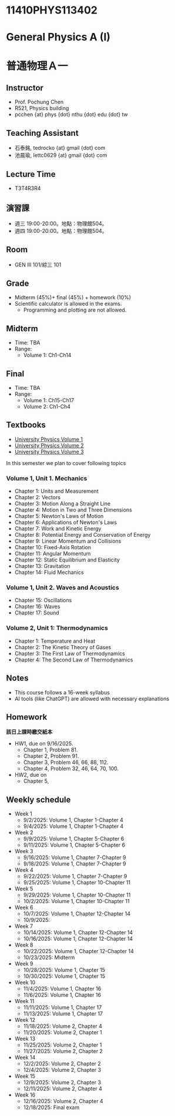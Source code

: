 # 11410PHYS113402
# General Physics A (I)
# 普通物理Ａ一

## Instructor
* Prof. Pochung Chen
* R521, Physics building
* pcchen {at} phys {dot} nthu {dot} edu {dot} tw

## Teaching Assistant
* 石泰銘, tedrocko {at} gmail {dot} com
* 池晨瑜, lettc0629 {at} gmail {dot} com

## Lecture Time
* T3T4R3R4

## 演習課
* 週三 19:00-20:00。地點：物理館504。
* 週四 19:00-20:00。地點：物理館504。

## Room
* GEN III 101/綜三 101

## Grade
* Midterm (45%)+ final (45%) + homework (10%)
* Scientific calculator is allowed in the exams.
  * Programming and plotting are not allowed.

## Midterm
* Time: TBA
* Range:
  * Volume 1: Ch1-Ch14

## Final
* Time: TBA
* Range:
  * Volume 1: Ch15-Ch17
  * Volume 2: Ch1-Ch4

## Textbooks
* [University Physics Volume 1](https://open.umn.edu/opentextbooks/textbooks/university-physics-volume-1)
* [University Physics Volume 2](https://open.umn.edu/opentextbooks/textbooks/university-physics-volume-2)
* [University Physics Volume 3](https://open.umn.edu/opentextbooks/textbooks/university-physics-volume-3)

In this semester we plan to cover following topics

### Volume 1, Unit 1. Mechanics
* Chapter 1: Units and Measurement
* Chapter 2: Vectors
* Chapter 3: Motion Along a Straight Line
* Chapter 4: Motion in Two and Three Dimensions
* Chapter 5: Newton's Laws of Motion
* Chapter 6: Applications of Newton's Laws
* Chapter 7: Work and Kinetic Energy
* Chapter 8: Potential Energy and Conservation of Energy
* Chapter 9: Linear Momentum and Collisions
* Chapter 10: Fixed-Axis Rotation
* Chapter 11: Angular Momentum
* Chapter 12: Static Equilibrium and Elasticity
* Chapter 13: Gravitation
* Chapter 14: Fluid Mechanics

### Volume 1, Unit 2. Waves and Acoustics
* Chapter 15: Oscillations
* Chapter 16: Waves
* Chapter 17: Sound

### Volume 2, Unit 1: Thermodynamics
* Chapter 1: Temperature and Heat
* Chapter 2: The Kinetic Theory of Gases
* Chapter 3: The First Law of Thermodynamics
* Chapter 4: The Second Law of Thermodynamics

## Notes
* This course follows a 16-week syllabus
* AI tools (like ChatGPT) are allowed with necessary explanations

## Homework
**該日上課時繳交紙本**
* HW1, due on 9/16/2025.
  * Chapter 1, Problem 81.
  * Chapter 2, Problem 91.
  * Chapter 3, Problem 46, 66, 88, 112.
  * Chapter 4, Problem 32, 46, 64, 70, 100.
* HW2, due on
  * Chapter 5,

## Weekly schedule
* Week 1
  * 9/2/2025: Volume 1, Chapter 1-Chapter 4
  * 9/4/2025: Volume 1, Chapter 1-Chapter 4
* Week 2
  * 9/9/2025: Volume 1, Chapter 5-Chapter 6
  * 9/11/2025: Volume 1, Chapter 5-Chapter 6
* Week 3
  * 9/16/2025: Volume 1, Chapter 7-Chapter 9
  * 9/18/2025: Volume 1, Chapter 7-Chapter 9
* Week 4
  * 9/22/2025: Volume 1, Chapter 7-Chapter 9
  * 9/25/2025: Volume 1, Chapter 10-Chapter 11
* Week 5
  * 9/29/2025: Volume 1, Chapter 10-Chapter 11
  * 10/2/2025: Volume 1, Chapter 10-Chapter 11
* Week 6
  * 10/7/2025: Volume 1, Chapter 12-Chapter 14
  * 10/9/2025:
* Week 7
  * 10/14/2025: Volume 1, Chapter 12-Chapter 14
  * 10/16/2025: Volume 1, Chapter 12-Chapter 14
* Week 8
  * 10/22/2025: Volume 1, Chapter 12-Chapter 14
  * 10/23/2025: Midterm
* Week 9
  * 10/28/2025: Volume 1, Chapter 15
  * 10/30/2025: Volume 1, Chapter 15
* Week 10
  * 11/4/2025: Volume 1, Chapter 16
  * 11/6/2025: Volume 1, Chapter 16
* Week 11
  * 11/11/2025: Volume 1, Chapter 17
  * 11/13/2025: Volume 1, Chapter 17
* Week 12
  * 11/18/2025: Volume 2, Chapter 4
  * 11/20/2025: Volume 2, Chapter 1
* Week 13
  * 11/25/2025: Volume 2, Chapter 1
  * 11/27/2025: Volume 2, Chapter 2
* Week 14
  * 12/2/2025: Volume 2, Chapter 2
  * 12/4/2025: Volume 2, Chapter 3
* Week 15
  * 12/9/2025: Volume 2, Chapter 3
  * 12/11/2025: Volume 2, Chapter 4
* Week 16
  * 12/16/2025: Volume 2, Chapter 4
  * 12/18/2025: Final exam
